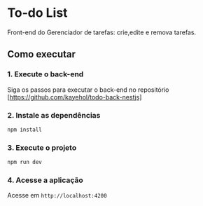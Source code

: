 # To-do List

Front-end do Gerenciador de tarefas: crie,edite e remova tarefas.

## Como executar

### 1. Execute o back-end
Siga os passos para executar o back-end no repositório [https://github.com/kayehol/todo-back-nestjs]

### 2. Instale as dependências
```bash
npm install
```
### 3. Execute o projeto

```bash
npm run dev
```

### 4. Acesse a aplicação 
Acesse em `http://localhost:4200`

